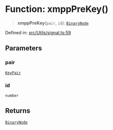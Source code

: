 # Function: xmppPreKey()

> **xmppPreKey**(`pair`, `id`): [`BinaryNode`](../type-aliases/BinaryNode.md)

Defined in: [src/Utils/signal.ts:59](https://github.com/Fokusdotid/Baileys/blob/db1d3e5f41e9eede5877460f9adbb0224021575c/src/Utils/signal.ts#L59)

## Parameters

### pair

[`KeyPair`](../type-aliases/KeyPair.md)

### id

`number`

## Returns

[`BinaryNode`](../type-aliases/BinaryNode.md)
